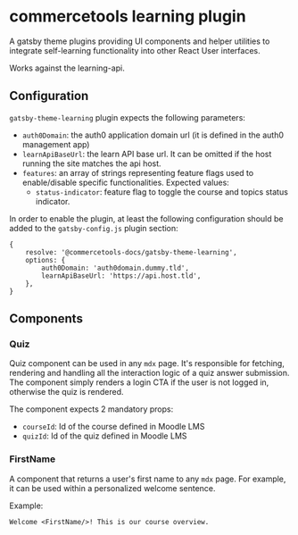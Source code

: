 # commercetools learning plugin

A gatsby theme plugins providing UI components and helper utilities to integrate self-learning functionality
into other React User interfaces.

Works against the learning-api.

## Configuration

`gatsby-theme-learning` plugin expects the following parameters:

- `auth0Domain`: the auth0 application domain url (it is defined in the auth0 management app)
- `learnApiBaseUrl`: the learn API base url. It can be omitted if the host running the site matches the api host.
- `features`: an array of strings representing feature flags used to enable/disable specific functionalities. Expected values:
  - `status-indicator`: feature flag to toggle the course and topics status indicator.

In order to enable the plugin, at least the following configuration should be added to the `gatsby-config.js` plugin section:

```
{
    resolve: '@commercetools-docs/gatsby-theme-learning',
    options: {
        auth0Domain: 'auth0domain.dummy.tld',
        learnApiBaseUrl: 'https://api.host.tld',
    },
}
```

## Components

### Quiz

Quiz component can be used in any `mdx` page. It's responsible for fetching, rendering and handling all the interaction logic of a quiz answer submission.
The component simply renders a login CTA if the user is not logged in, otherwise the quiz is rendered.

The component expects 2 mandatory props:

- `courseId`: Id of the course defined in Moodle LMS
- `quizId`: Id of the quiz defined in Moodle LMS

### FirstName

A component that returns a user's first name to any `mdx` page. For example, it can be used within a personalized welcome sentence.

Example:

```
Welcome <FirstName/>! This is our course overview.
```
